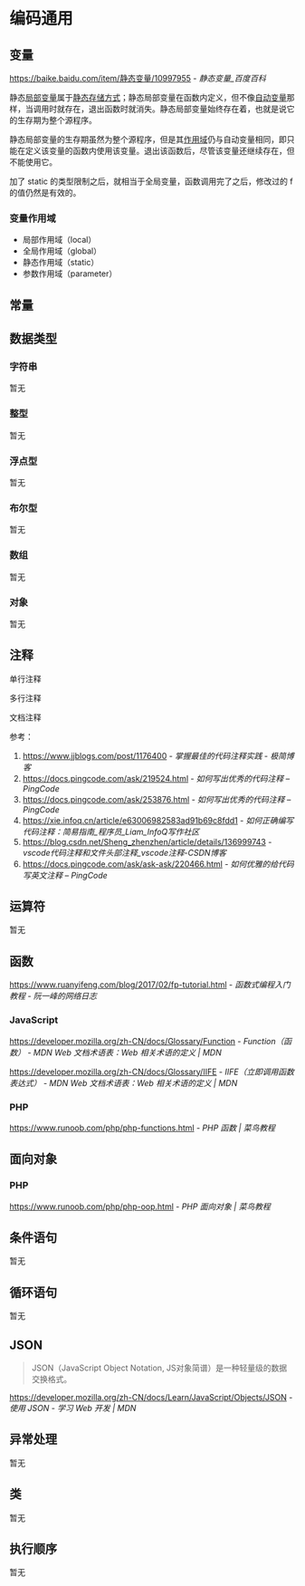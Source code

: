 # 编码通用

## 变量

https://baike.baidu.com/item/静态变量/10997955 - *静态变量_百度百科*

静态[局部变量](https://baike.baidu.com/item/%E5%B1%80%E9%83%A8%E5%8F%98%E9%87%8F)属于[静态存储方式](https://baike.baidu.com/item/%E9%9D%99%E6%80%81%E5%AD%98%E5%82%A8%E6%96%B9%E5%BC%8F)；静态局部变量在函数内定义，但不像[自动变量](https://baike.baidu.com/item/%E8%87%AA%E5%8A%A8%E5%8F%98%E9%87%8F)那样，当调用时就存在，退出函数时就消失。静态局部变量始终存在着，也就是说它的生存期为整个源程序。

静态局部变量的生存期虽然为整个源程序，但是其[作用域](https://baike.baidu.com/item/%E4%BD%9C%E7%94%A8%E5%9F%9F)仍与自动变量相同，即只能在定义该变量的函数内使用该变量。退出该函数后，尽管该变量还继续存在，但不能使用它。

加了 static 的类型限制之后，就相当于全局变量，函数调用完了之后，修改过的 f 的值仍然是有效的。

### 变量作用域

- 局部作用域（local）
- 全局作用域（global）
- 静态作用域（static）
- 参数作用域（parameter）

## 常量

## 数据类型

### 字符串

暂无

### 整型

暂无

### 浮点型

暂无

### 布尔型

暂无

### 数组

暂无

### 对象

暂无

## 注释

单行注释

多行注释

文档注释

参考：

1. https://www.jjblogs.com/post/1176400 - *掌握最佳的代码注释实践 - 极简博客*
2. https://docs.pingcode.com/ask/219524.html - *如何写出优秀的代码注释 – PingCode*
3. https://docs.pingcode.com/ask/253876.html - *如何写出优秀的代码注释 – PingCode*
4. https://xie.infoq.cn/article/e63006982583ad91b69c8fdd1 - *如何正确编写代码注释：简易指南_程序员_Liam_InfoQ写作社区*
5. https://blog.csdn.net/Sheng_zhenzhen/article/details/136999743 - *vscode代码注释和文件头部注释_vscode注释-CSDN博客*
6. https://docs.pingcode.com/ask/ask-ask/220466.html - *如何优雅的给代码写英文注释 – PingCode*

## 运算符

暂无

## 函数

https://www.ruanyifeng.com/blog/2017/02/fp-tutorial.html - *函数式编程入门教程 - 阮一峰的网络日志*

### JavaScript

https://developer.mozilla.org/zh-CN/docs/Glossary/Function - *Function（函数） - MDN Web 文档术语表：Web 相关术语的定义 | MDN*

https://developer.mozilla.org/zh-CN/docs/Glossary/IIFE - *IIFE（立即调用函数表达式） - MDN Web 文档术语表：Web 相关术语的定义 | MDN*

### PHP

https://www.runoob.com/php/php-functions.html - *PHP 函数 | 菜鸟教程*

## 面向对象

### PHP

https://www.runoob.com/php/php-oop.html - *PHP 面向对象 | 菜鸟教程*

## 条件语句

暂无

## 循环语句

暂无

## JSON

> JSON（JavaScript Object Notation, JS对象简谱）是一种轻量级的数据交换格式。

https://developer.mozilla.org/zh-CN/docs/Learn/JavaScript/Objects/JSON - *使用 JSON - 学习 Web 开发 | MDN*

## 异常处理

暂无

## 类

暂无

## 执行顺序

暂无
